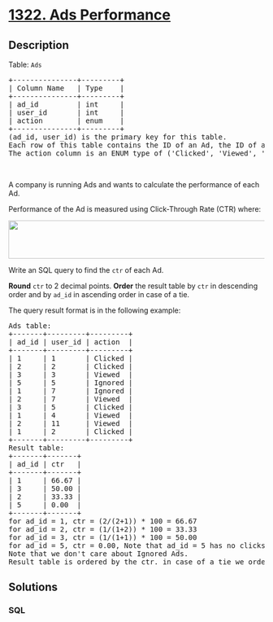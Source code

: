 # [1322. Ads Performance](https://leetcode.com/problems/ads-performance)



## Description

<p>Table: <code>Ads</code></p>

<pre>
+---------------+---------+
| Column Name   | Type    |
+---------------+---------+
| ad_id         | int     |
| user_id       | int     |
| action        | enum    |
+---------------+---------+
(ad_id, user_id) is the primary key for this table.
Each row of this table contains the ID of an Ad, the ID of a user and the action taken by this user regarding this Ad.
The action column is an ENUM type of (&#39;Clicked&#39;, &#39;Viewed&#39;, &#39;Ignored&#39;).
</pre>

<p>&nbsp;</p>

<p>A company is running Ads and wants to calculate the performance of each Ad.</p>

<p>Performance of the Ad is measured using&nbsp;Click-Through Rate (CTR) where:</p>

<p><img alt="" src="https://cdn.jsdelivr.net/gh/yanglr/leetcode-ac@master/assets/1300-1399/1322.Ads%20Performance/images/sql1.png" style="width: 600px; height: 75px;" /></p>

<p>Write an SQL query to find the <code>ctr</code> of each Ad.</p>

<p><strong>Round</strong> <code>ctr</code>&nbsp;to 2 decimal points. <strong>Order</strong> the result table by <code>ctr</code>&nbsp;in descending order&nbsp;and by&nbsp;<code>ad_id</code>&nbsp;in ascending order in case of a tie.</p>

<p>The query result format is in the following example:</p>

<pre>
Ads table:
+-------+---------+---------+
| ad_id | user_id | action  |
+-------+---------+---------+
| 1     | 1       | Clicked |
| 2     | 2       | Clicked |
| 3     | 3       | Viewed  |
| 5     | 5       | Ignored |
| 1     | 7       | Ignored |
| 2     | 7       | Viewed  |
| 3     | 5       | Clicked |
| 1     | 4       | Viewed  |
| 2     | 11      | Viewed  |
| 1     | 2       | Clicked |
+-------+---------+---------+
Result table:
+-------+-------+
| ad_id | ctr   |
+-------+-------+
| 1     | 66.67 |
| 3     | 50.00 |
| 2     | 33.33 |
| 5     | 0.00  |
+-------+-------+
for ad_id = 1, ctr = (2/(2+1)) * 100 = 66.67
for ad_id = 2, ctr = (1/(1+2)) * 100 = 33.33
for ad_id = 3, ctr = (1/(1+1)) * 100 = 50.00
for ad_id = 5, ctr = 0.00, Note that ad_id = 5 has no clicks or views.
Note that we don&#39;t care about Ignored Ads.
Result table is ordered by the ctr. in case of a tie we order them by ad_id
</pre>


## Solutions

<!-- tabs:start -->

### **SQL**

```sql

```

<!-- tabs:end -->